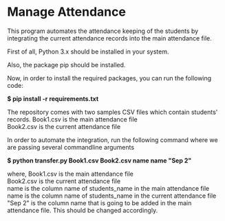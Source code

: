 # Manage Attendance

This program automates the attendance keeping of the students by integrating the current attendance records into the main attendance file.

First of all, Python 3.x should be installed in your system.

Also, the package pip should be installed.

Now, in order to install the required packages, you can run the following code:

<b>$ pip install -r requirements.txt</b>

The repository comes with two samples CSV files which contain students' records.
Book1.csv is the main attendance file <br>
Book2.csv is the current attendance file

In order to automate the integration, run the following command where we are passing several commandline arguments

<b>$ python transfer.py Book1.csv Book2.csv name name "Sep 2"</b>

where,
Book1.csv is the main attendance file <br>
Book2.csv is the current attendance file <br>
name is the column name of students_name in the main attendance file <br>
name is the column name of students_name in the current attendance file <br>
"Sep 2" is the column name that is going to be added in the main attendance file. This should be changed accordingly.
